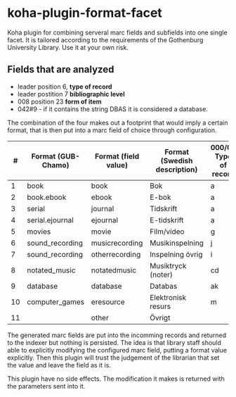 # koha-plugin-format-facet

Koha plugin for combining serveral marc fields and subfields into one single
facet. It is tailored according to the requirements of the
Gothenburg University Library. Use it at your own risk.

## Fields that are analyzed
- leader position 6, __type of record__
- leader postition 7 __bibliographic level__
- 008 position 23 __form of item__
- 042#9 - if it contains the string DBAS it is considered a database.

The combination of the four makes out a footprint that would imply a certain
format, that is then put into a marc field of choice through configuration.

| #   | Format (GUB-Chamo) | Format (field value) | Format (Swedish description) | 000/06 Type of record | 000/07 Bibliographic level | 008/23 Form of item | 042#9 prod |
| --- | --- |  ------------------ | ----------- | ------------| --- | --- | --- |
| 1   | book | book               | Bok         | a   | acdm | NOT so | |
| 2   | book.ebook | ebook              | E-bok | a | acdm | so | |
| 3   | serial | journal            | Tidskrift | a | s | NOT so | |
| 4   | serial.ejournal | ejournal           | E-tidskrift | a | s | so | |
| 5   | movies | movie              | Film/video | g | | | |
| 6   | sound_recording | musicrecording     | Musikinspelning | j | | | |
| 7   | sound_recording | otherrecording     | Inspelning övrig | i | | | |
| 8   | notated_music | notatedmusic       | Musiktryck (noter) | cd | m | | |
| 9   | database | database           | Databas | ak | i | | DBAS |
| 10  | computer_games | eresource       | Elektronisk resurs | m | | | |
| 11  |  | other              | Övrigt | | | | |


The generated marc fields are put into the incomming records and returned to
the indexer but nothing is persisted. The idea is that library staff should able
to explicitly modifying the configured marc field, putting a format value
explicitly. Then this plugin will trust the judgement of the librarian that set
the value and leave the field as it is.

This plugin have no side effects. The modification it makes is returned with
the parameters sent into it.
